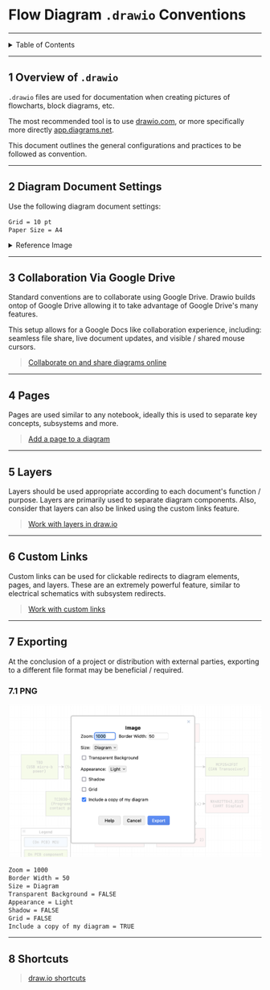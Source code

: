 # Flow Diagram `.drawio` Conventions

---

<details markdown="1">
  <summary>Table of Contents</summary>

- [1 Overview of `.drawio`](#1-overview-of-drawio)
- [2 Diagram Document Settings](#2-diagram-document-settings)
- [3 Collaboration Via Google Drive](#3-collaboration-via-google-drive)
- [4 Pages](#4-pages)
- [5 Layers](#5-layers)
- [6 Custom Links](#6-custom-links)
- [7 Exporting](#7-exporting)
    - [7.1 PNG](#71-png)
- [8 Shortcuts](#8-shortcuts)

</details>

---

## 1 Overview of `.drawio`

`.drawio` files are used for documentation when creating pictures of flowcharts,
block diagrams, etc.

The most recommended tool is to use [drawio.com](https://www.drawio.com/), or
more specifically more directly [app.diagrams.net](https://app.diagrams.net/).

This document outlines the general configurations and practices to be followed
as convention.

---

## 2 Diagram Document Settings

Use the following diagram document settings:

```
Grid = 10 pt
Paper Size = A4
```

<details markdown="1">
  <summary>Reference Image</summary>
![drawio_document.png](pictures%2Fdrawio_document.png)
</details>

---

## 3 Collaboration Via Google Drive

Standard conventions are to collaborate using Google Drive. Drawio builds ontop
of Google Drive allowing it to take advantage of Google Drive's many features.

This setup allows for a Google Docs like collaboration experience, including:
seamless file share, live document updates, and visible / shared mouse cursors.

> [Collaborate on and share diagrams online](https://www.drawio.com/doc/faq/share-diagrams)

---

## 4 Pages

Pages are used similar to any notebook, ideally this is used to separate key
concepts, subsystems and more.

> [Add a page to a diagram](https://www.drawio.com/doc/faq/page-add)

---

## 5 Layers

Layers should be used appropriate according to each document's function /
purpose. Layers are primarily used to separate diagram components. Also,
consider that layers can also be linked using the custom links feature.

> [Work with layers in draw.io](https://www.drawio.com/doc/layers)

---

## 6 Custom Links

Custom links can be used for clickable redirects to diagram elements, pages, and
layers. These are an extremely powerful feature, similar to electrical
schematics with subsystem redirects.

> [Work with custom links](https://www.drawio.com/doc/faq/custom-links)

---

## 7 Exporting

At the conclusion of a project or distribution with external parties, exporting
to a different file format may be beneficial / required.

### 7.1 PNG

![drawio_png_save_settings.png](pictures%2Fdrawio_png_save_settings.png)

```
Zoom = 1000
Border Width = 50
Size = Diagram
Transparent Background = FALSE
Appearance = Light
Shadow = FALSE
Grid = FALSE
Include a copy of my diagram = TRUE
```

---

## 8 Shortcuts

> [draw.io shortcuts](https://www.drawio.com/blog/shortcuts)
